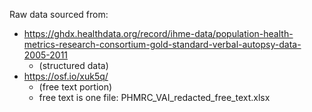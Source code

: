 Raw data sourced from:

* https://ghdx.healthdata.org/record/ihme-data/population-health-metrics-research-consortium-gold-standard-verbal-autopsy-data-2005-2011
  * (structured data)
* https://osf.io/xuk5q/
  * (free text portion)
  * free text is one file: PHMRC_VAI_redacted_free_text.xlsx

